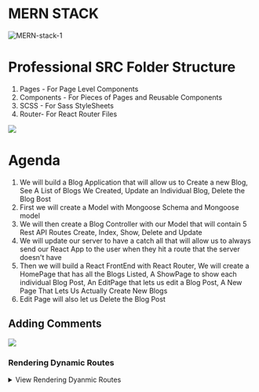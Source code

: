 # MERN STACK

![MERN-stack-1](https://media.git.generalassemb.ly/user/15881/files/72724900-67eb-11eb-9814-9038c7d8ac64)


# Professional SRC Folder Structure

1. Pages - For Page Level Components
1. Components - For Pieces of Pages and Reusable Components
1. SCSS - For Sass StyleSheets
1. Router- For React Router Files

![](https://media.git.generalassemb.ly/user/15881/files/5e801480-67f6-11eb-94f5-ba9b4caa9fbf)

# Agenda

1. We will build a Blog Application that will allow us to Create a new Blog, See A List of Blogs We Created, Update an Individual Blog, Delete the Blog Bost
1. First we will create a Model with Mongoose Schema and Mongoose model
1. We will then create a Blog Controller with our Model that will contain 5 Rest API Routes Create, Index, Show, Delete and Update
1. We will update our server to have a catch all that will allow us to always send our React App to the user when they hit a route that the server doesn't have
1. Then we will build a React FrontEnd with React Router, We will create a HomePage that has all the Blogs Listed, A ShowPage to show each individual Blog Post, An EditPage that lets us edit a Blog Post, A New Page That Lets Us Actually Create New Blogs 
1. Edit Page will also let us Delete the Blog Post



## Adding Comments

![](https://www.dropbox.com/s/lpk32aya3fv6a86/Screen%20Shot%202021-02-05%20at%208.19.57%20PM.png?dl=1)

### Rendering Dynamic Routes

<details><summary>View Rendering Dyanmic Routes</summary>
We were able to get our basic routing structure down! Go us! Now we want to make dynamic routes. What are dynamic routes?

Think about a blog. With a blog a user should be able to create a blog post and the blog post will be able to be accessed from a unique URL. In our application, we need to mirror this concept by allowing dynamic routes to be created.

Can you think of how we might do this?

If you said `.map()` then you are correct! Let’s take for instance the mock data below:

```js

let mockBlog = [
    {
        title: 'First Blog Post',
        description: 'My first blog post!'
    },
    {
        title: 'Second Blog Post',
        description: 'My Second blog post!'
    },
    {
        title: 'Third Blog Post',
        description: 'My Third blog post!'
    }
];

```

If we wanted to turn this data into routes and dynamically display each blog posts data, we could map over the array and render Routes!

Then we could pass each newly rendered component a prop with the content for the blog post! We will need to create a new component for the blog posts. We could title it `BlogPost`.

Finally, we would have to use map again to create the navigational links!


```js
{state.data.map((post,index) => {
    return <Route path={`/${post.title}`} render={() => <BlogPost content={post} />} />
})}
```


</details>

